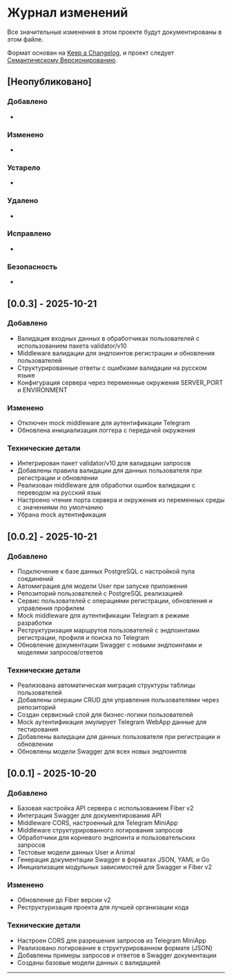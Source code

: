 # Журнал изменений

Все значительные изменения в этом проекте будут документированы в этом файле.

Формат основан на [Keep a Changelog](https://keepachangelog.com/ru/1.1.0/),
и проект следует [Семантическому Версионированию](https://semver.org/lang/ru/).

## [Неопубликовано]

### Добавлено
-

### Изменено
-

### Устарело
-

### Удалено
-

### Исправлено
-

### Безопасность
-

## [0.0.3] - 2025-10-21

### Добавлено
- Валидация входных данных в обработчиках пользователей с использованием пакета validator/v10
- Middleware валидации для эндпоинтов регистрации и обновления пользователей
- Структурированные ответы с ошибками валидации на русском языке
- Конфигурация сервера через переменные окружения SERVER_PORT и ENVIRONMENT

### Изменено
- Отключен mock middleware для аутентификации Telegram
- Обновлена инициализация логгера с передачей окружения

### Технические детали
- Интегрирован пакет validator/v10 для валидации запросов
- Добавлены правила валидации для данных пользователя при регистрации и обновлении
- Реализован middleware для обработки ошибок валидации с переводом на русский язык
- Настроено чтение порта сервера и окружения из переменных среды с значениями по умолчанию
- Убрана mock аутентификация

## [0.0.2] - 2025-10-21

### Добавлено
- Подключение к базе данных PostgreSQL с настройкой пула соединений
- Автомиграция для модели User при запуске приложения
- Репозиторий пользователей с PostgreSQL реализацией
- Сервис пользователей с операциями регистрации, обновления и управления профилем
- Mock middleware для аутентификации Telegram в режиме разработки
- Реструктуризация маршрутов пользователей с эндпоинтами регистрации, профиля и поиска по Telegram
- Обновление документации Swagger с новыми эндпоинтами и моделями запросов/ответов

### Технические детали
- Реализована автоматическая миграция структуры таблицы пользователей
- Добавлены операции CRUD для управления пользователями через репозиторий
- Создан сервисный слой для бизнес-логики пользователей
- Mock аутентификация эмулирует Telegram WebApp данные для тестирования
- Добавлены валидации для данных пользователя при регистрации и обновлении
- Обновлены модели Swagger для всех новых эндпоинтов



## [0.0.1] - 2025-10-20

### Добавлено
- Базовая настройка API сервера с использованием Fiber v2
- Интеграция Swagger для документирования API
- Middleware CORS, настроенный для Telegram MiniApp
- Middleware структурированного логирования запросов
- Обработчики для корневого эндпоинта и пользовательских запросов
- Тестовые модели данных User и Animal
- Генерация документации Swagger в форматах JSON, YAML и Go
- Инициализация модульных зависимостей для Swagger и Fiber v2

### Изменено
- Обновление до Fiber версии v2
- Реструктуризация проекта для лучшей организации кода

### Технические детали
- Настроен CORS для разрешения запросов из Telegram MiniApp
- Реализовано логирование в структурированном формате (JSON)
- Добавлены примеры запросов и ответов в Swagger документации
- Созданы базовые модели данных с валидацией

---
